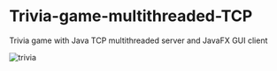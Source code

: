 # Trivia-game-multithreaded-TCP
Trivia game with Java TCP multithreaded server and JavaFX GUI client 

![trivia](https://github.com/Asquator/Trivia-game-multithreaded-TCP/assets/92979391/98b2433c-ed6c-474d-aef0-38f641e5621e)
